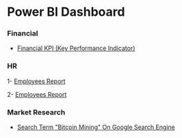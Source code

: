 # Power BI Dashboard

### Financial 
- [Financial KPI (Key Performance Indicator) ](https://app.powerbi.com/view?r=eyJrIjoiOWE5MjhkOTUtYjZlYy00NzIxLWIxNzItZTkyNjc0YWE2MjViIiwidCI6Ijc5ZjM0NWVlLWU3M2ItNDgxMi1hNTEyLWNmYjhiZGI4Mjk0OCJ9)

### HR
1- [Employees Report ](https://app.powerbi.com/view?r=eyJrIjoiOTY5YmFhYmItNWE3Yy00N2NlLWE1NGEtYjI0MWFlYjlkZTE3IiwidCI6Ijc5ZjM0NWVlLWU3M2ItNDgxMi1hNTEyLWNmYjhiZGI4Mjk0OCJ9)

2- [Employees Report ](https://app.powerbi.com/view?r=eyJrIjoiZGY5NTJlMGQtMmQ2Ny00YTNiLTlmODgtZWIwN2Y5NGE5OGM5IiwidCI6Ijc5ZjM0NWVlLWU3M2ItNDgxMi1hNTEyLWNmYjhiZGI4Mjk0OCJ9)

### Market Research
- [Search Term "Bitcoin Mining" On Google Search Engine](https://app.powerbi.com/view?r=eyJrIjoiMDU0OWU2YTAtNDU4Zi00NzlhLTk2ZmItYjkxYzRjOGZkZDhjIiwidCI6Ijc5ZjM0NWVlLWU3M2ItNDgxMi1hNTEyLWNmYjhiZGI4Mjk0OCJ9)



